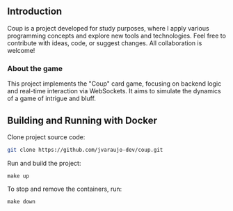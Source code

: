 ## Introduction

Coup is a project developed for study purposes, where I apply various programming concepts and explore new tools and technologies. Feel free to contribute with ideas, code, or suggest changes. All collaboration is welcome!

### About the game

This project implements the "Coup" card game, focusing on backend logic and real-time interaction via WebSockets. It aims to simulate the dynamics of a game of intrigue and bluff.

## Building and Running with Docker

Clone project source code:
```sh
git clone https://github.com/jvaraujo-dev/coup.git
```

Run and build the project:
```
make up
```

To stop and remove the containers, run:
```
make down
```